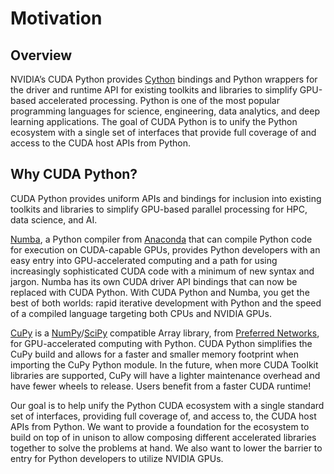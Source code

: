 # Motivation
## Overview

NVIDIA’s CUDA Python provides [Cython](https://cython.org/) bindings and Python
wrappers for the driver and runtime API for existing toolkits and libraries to
simplify GPU-based accelerated processing. Python is one of the most popular
programming languages for science, engineering, data analytics, and deep 
learning applications.  The goal of CUDA Python is to unify
the Python ecosystem with a single set of interfaces that provide full coverage
of and access to the CUDA host APIs from Python.

## Why CUDA Python?

CUDA Python provides uniform APIs and bindings for inclusion into existing
toolkits and libraries to simplify GPU-based parallel processing for HPC, data
science, and AI.

[Numba](https://numpy.org/), a Python compiler from
[Anaconda](https://www.anaconda.com/) that can compile Python code for execution
on CUDA-capable GPUs, provides Python developers with an easy entry into
GPU-accelerated computing and a path for using increasingly sophisticated CUDA
code with a minimum of new syntax and jargon. Numba has its own CUDA driver API 
bindings that can now be replaced with CUDA Python. With CUDA Python and Numba, 
you get the best of both worlds: rapid iterative development with Python and the
speed of a compiled language targeting both CPUs and NVIDIA GPUs.

[CuPy](https://cupy.dev/) is a
[NumPy](https://numpy.org/)/[SciPy](https://www.scipy.org/) compatible Array
library, from [Preferred Networks](https://www.preferred.jp/en/), for
GPU-accelerated computing with Python. CUDA Python simplifies the CuPy build 
and allows for a faster and smaller memory footprint when importing the CuPy 
Python module. In the future, when more CUDA Toolkit libraries are supported, 
CuPy will have a lighter maintenance overhead and have fewer wheels to 
release. Users benefit from a faster CUDA runtime!

Our goal is to help unify the Python CUDA ecosystem with a single standard set
of interfaces, providing full coverage of, and access to, the CUDA host APIs
from Python. We want to provide a foundation for the ecosystem to build on top
of in unison to allow composing different accelerated libraries together to
solve the problems at hand. We also want to lower the barrier to entry for
Python developers to utilize NVIDIA GPUs.
